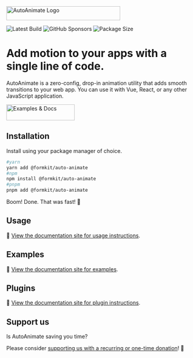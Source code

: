 <img width="300" height="37" alt="AutoAnimate Logo" src="https://cdn.formk.it/web-assets/logo-auto-animate.svg" >

![Latest Build](https://github.com/formkit/auto-animate/actions/workflows/main.yml/badge.svg) ![GitHub Sponsors](https://img.shields.io/github/sponsors/formkit) ![Package Size](https://img.badgesize.io/https:/unpkg.com/@formkit/auto-animate@latest/index.min.js.svg?label=brotli&compression=brotli)

# Add motion to your apps with a single line of code.

AutoAnimate is a zero-config, drop-in animation utility that adds smooth transitions to your web app. You can use it with Vue, React, or any other JavaScript application.

<a href="https://auto-animate.formkit.com"><img width="180" height="42" src="https://cdn.formk.it/web-assets/read-docs-auto-animate.svg" alt="Examples & Docs"></a>

## Installation

Install using your package manager of choice.

```bash
#yarn
yarn add @formkit/auto-animate
#npm
npm install @formkit/auto-animate
#pnpm
pnpm add @formkit/auto-animate
```

Boom! Done. That was fast! 🐇

## Usage

📖 [View the documentation site for usage instructions](https://auto-animate.formkit.com#usage).

## Examples

📖 [View the documentation site for examples](https://auto-animate.formkit.com#examples).

## Plugins

📖 [View the documentation site for plugin instructions](https://auto-animate.formkit.com#plugins).

## Support us

Is AutoAnimate saving you time?

Please consider [supporting us with a recurring or one-time donation](https://github.com/sponsors/formkit)! 🙏
